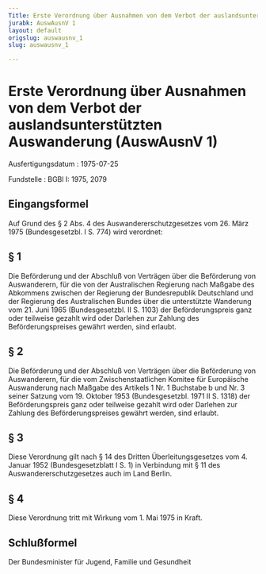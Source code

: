 ```yaml
---
Title: Erste Verordnung über Ausnahmen von dem Verbot der auslandsunterstützten Auswanderung
jurabk: AuswAusnV 1
layout: default
origslug: auswausnv_1
slug: auswausnv_1

---
```


# Erste Verordnung über Ausnahmen von dem Verbot der auslandsunterstützten Auswanderung (AuswAusnV 1)

Ausfertigungsdatum
:   1975-07-25

Fundstelle
:   BGBl I: 1975, 2079

## Eingangsformel

Auf Grund des § 2 Abs. 4 des Auswandererschutzgesetzes vom 26. März
1975 (Bundesgesetzbl. I S. 774) wird verordnet:

## § 1

Die Beförderung und der Abschluß von Verträgen über die Beförderung
von Auswanderern, für die von der Australischen Regierung nach Maßgabe
des Abkommens zwischen der Regierung der Bundesrepublik Deutschland
und der Regierung des Australischen Bundes über die unterstützte
Wanderung vom 21. Juni 1965 (Bundesgesetzbl. II S. 1103) der
Beförderungspreis ganz oder teilweise gezahlt wird oder Darlehen zur
Zahlung des Beförderungspreises gewährt werden, sind erlaubt.

## § 2

Die Beförderung und der Abschluß von Verträgen über die Beförderung
von Auswanderern, für die vom Zwischenstaatlichen Komitee für
Europäische Auswanderung nach Maßgabe des Artikels 1 Nr. 1 Buchstabe b
und Nr. 3 seiner Satzung vom 19. Oktober 1953 (Bundesgesetzbl. 1971 II
S. 1318) der Beförderungspreis ganz oder teilweise gezahlt wird oder
Darlehen zur Zahlung des Beförderungspreises gewährt werden, sind
erlaubt.

## § 3

Diese Verordnung gilt nach § 14 des Dritten Überleitungsgesetzes vom
4\. Januar 1952 (Bundesgesetzblatt I S. 1) in Verbindung mit § 11 des
Auswandererschutzgesetzes auch im Land Berlin.

## § 4

Diese Verordnung tritt mit Wirkung vom 1. Mai 1975 in Kraft.

## Schlußformel

Der Bundesminister für Jugend, Familie und Gesundheit

